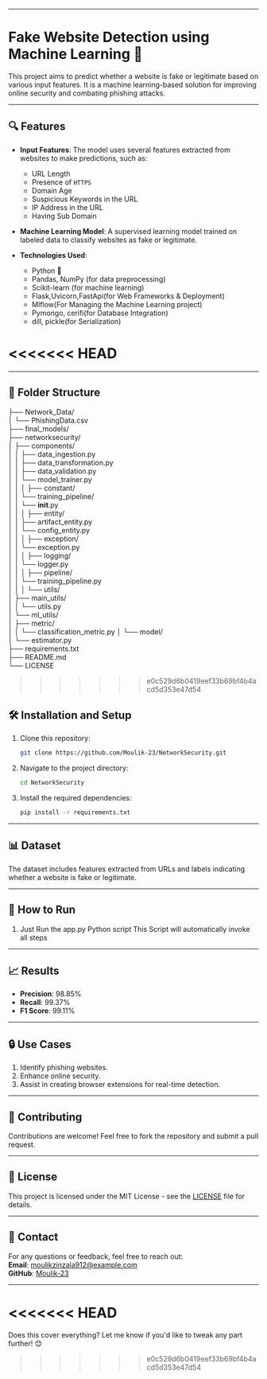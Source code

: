  

---

# Fake Website Detection using Machine Learning 🚀

This project aims to predict whether a website is fake or legitimate based on various input features. It is a machine learning-based solution for improving online security and combating phishing attacks.

---

## 🔍 Features

- **Input Features**: The model uses several features extracted from websites to make predictions, such as:
  - URL Length
  - Presence of `HTTPS`
  - Domain Age
  - Suspicious Keywords in the URL
  - IP Address in the URL
  - Having Sub Domain

- **Machine Learning Model**: A supervised learning model trained on labeled data to classify websites as fake or legitimate.

- **Technologies Used**:
  - Python 🐍
  - Pandas, NumPy (for data preprocessing)
  - Scikit-learn (for machine learning)
  - Flask,Uvicorn,FastApi(for Web Frameworks & Deployment)
  - Mlflow(For Managing the Machine Learning project)
  - Pymongo, cerifi(for Database Integration)
  - dill, pickle(for Serialization)
  

<<<<<<< HEAD
=======
---

## 📂 Folder Structure
├── Network_Data/                        
│   └── PhishingData.csv              
├── final_models/                     
├── networksecurity/                  
│    ├── components/                   
│    │   ├── data_ingestion.py        
│    │   ├── data_transformation.py    
│    │   ├── data_validation.py       
│    │   └── model_trainer.py        
│    │
│    ├── constant/                     
│    │   └── training_pipeline/       
│    │       └── __init__.py          
│    │
│    ├── entity/                      
│    │   ├── artifact_entity.py       
│    │   └── config_entity.py        
│    │
│    ├── exception/                   
│    │   └── exception.py            
│    │
│    ├── logging/                     
│    │   └── logger.py               
│    │
│    ├── pipeline/                    
│    │   └── training_pipeline.py    
│    │
│    └── utils/                       
│        ├── main_utils/              
│        │   └── utils.py            
│        └── ml_utils/               
│            ├── metric/             
│            │   └── classification_metric.py
│            └── model/              
│                └── estimator.py    
├── requirements.txt                
├── README.md                       
└── LICENSE


      





>>>>>>> e0c529d6b0419eef33b69bf4b4acd5d353e47d54
## 🛠️ Installation and Setup

1. Clone this repository:
   ```bash
   git clone https://github.com/Moulik-23/NetworkSecurity.git
   ```
2. Navigate to the project directory:
   ```bash
   cd NetworkSecurity
   ```
3. Install the required dependencies:
   ```bash
   pip install -r requirements.txt
   ```

---

## 📊 Dataset

The dataset includes features extracted from URLs and labels indicating whether a website is fake or legitimate. 

---

## 🚀 How to Run

1. Just Run the app.py Python script
   This Script will automatically invoke all steps

---

## 📈 Results

- **Precision**: 98.85%
- **Recall**: 99.37%
- **F1 Score**: 99.11%



---

## 🔒 Use Cases

1. Identify phishing websites.
2. Enhance online security.
3. Assist in creating browser extensions for real-time detection.

---

## 🤝 Contributing

Contributions are welcome! Feel free to fork the repository and submit a pull request.

---

## 📜 License

This project is licensed under the MIT License - see the [LICENSE](LICENSE) file for details.

---

## 📨 Contact

For any questions or feedback, feel free to reach out:  
**Email**: moulikzinzala912@example.com  
**GitHub**: [Moulik-23](https://github.com/Moulik-23)  

---

<<<<<<< HEAD
=======
Does this cover everything? Let me know if you'd like to tweak any part further! 😊
>>>>>>> e0c529d6b0419eef33b69bf4b4acd5d353e47d54
